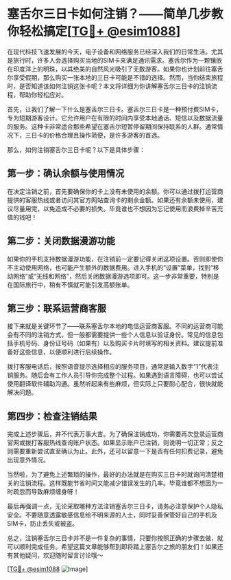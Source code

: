 # 塞舌尔三日卡如何注销？——简单几步教你轻松搞定[[TG💪+ @esim1088](https://t.me/s/esim1088)]

在现代科技飞速发展的今天，电子设备和网络服务已经深入我们的日常生活。尤其是旅行时，许多人会选择购买当地的SIM卡来满足通讯需求。塞舌尔作为一颗镶嵌在印度洋上的明珠，以其绝美的自然风光吸引了无数游客。如果你也计划前往塞舌尔享受假期，那么购买一张本地的三日卡可能是不错的选择。然而，当你结束旅程时，是否知道该如何注销这张卡呢？本文将详细为你讲解塞舌尔三日卡的注销流程，帮助你轻松应对。

首先，让我们了解一下什么是塞舌尔三日卡。塞舌尔三日卡是一种预付费SIM卡，专为短期游客设计。它允许用户在有限的时间内享受本地通话、短信以及数据流量的服务。这种卡非常适合那些希望在塞舌尔短暂停留期间保持联系的人群。通常情况下，三日卡的价格合理且操作简便，是许多游客的首选。

那么，如何注销塞舌尔三日卡呢？以下是具体步骤：

## 第一步：确认余额与使用情况

在决定注销之前，首先要确保你的卡上没有未使用的余额。你可以通过拨打运营商提供的客服热线或者访问其官方网站查询卡的剩余金额。如果还有余额未使用，建议尽量用完，以免造成不必要的损失。毕竟谁也不想因为忘记使用而浪费掉辛苦充值的钱吧！

## 第二步：关闭数据漫游功能

如果你的手机支持数据漫游功能，在注销前一定要记得关闭这项设置。否则即使你不主动使用网络，也可能产生额外的数据费用。进入手机的“设置”菜单，找到“移动网络”或“无线和网络”，然后关闭数据漫游选项即可。这一步非常重要，特别是在国际旅行中，稍有不慎就可能引发高额账单。

## 第三步：联系运营商客服

接下来就是关键环节了——联系塞舌尔本地的电信运营商客服。不同的运营商可能会有不同的注销方式，但一般都需要提供一些个人信息以验证身份。常见的信息包括手机号码、身份证号码（如果有）以及购买卡片时填写的相关资料。建议提前准备好这些信息，以便顺利进行后续操作。

拨打客服电话后，按照语音提示选择相应的服务项目，通常是输入数字“1”代表注销服务。随后会有工作人员引导你完成整个过程。如果遇到语言障碍，也可以尝试使用翻译软件辅助沟通。虽然听起来有些麻烦，但实际上只要耐心配合，很快就能解决问题。

## 第四步：检查注销结果

完成上述步骤后，并不代表万事大吉。为了确保注销成功，你需要再次登录运营商官网或拨打客服热线查询账户状态。如果显示账户已注销，则说明一切正常；反之则需要重新尝试直至确认为止。此外，还可以留意一下是否有任何扣费记录，避免出现意外情况。

当然啦，为了避免上述繁琐的操作，最好的办法就是在购买三日卡时就询问清楚相关的注销流程。这样既能节省时间又能减少错误发生的几率。毕竟谁都不想因为一时疏忽而导致麻烦缠身呀！

最后再强调一点，无论采取哪种方法注销塞舌尔三日卡，请务必注意保护个人隐私安全。不要随意透露敏感信息给不明来源的人士，同时妥善保管好自己的手机及SIM卡，防止丢失或被盗。

总之，注销塞舌尔三日卡并不是一件复杂的事情，只要你按照正确的步骤去做，就可以顺利完成任务。希望这篇文章能够帮到即将踏上塞舌尔之旅的朋友们！如果还有其他疑问，欢迎随时留言讨论哦～

[[TG💪+ @esim1088](https://t.me/s/esim1088) ![Image](https://i.postimg.cc/4NQfJmqS/Snipaste-2025-05-13-00-14-12.png)]